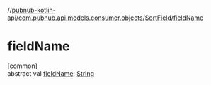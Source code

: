 //[pubnub-kotlin-api](../../../index.md)/[com.pubnub.api.models.consumer.objects](../index.md)/[SortField](index.md)/[fieldName](field-name.md)

# fieldName

[common]\
abstract val [fieldName](field-name.md): [String](https://kotlinlang.org/api/latest/jvm/stdlib/kotlin/-string/index.html)
